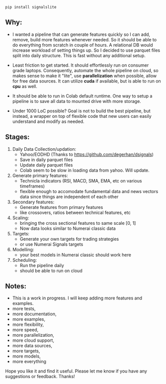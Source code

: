 `pip install signalslite`

## Why:
- I wanted a pipeline that can generate features quickly so I can add, remove, build more features whenever needed. So it should be able to do everything from scratch in couple of hours. A relational DB would increase workload of setting things up. So I decided to use  parquet files split into daily structure. This is fast without any additional setup.

- Least friction to get started. It should effortlessly run on consumer grade laptops. Consequently, automate the whole pipeline on cloud, so makes sense to make it "lite", use **parallelization** when possible, allow for free data sources. It can utilize **cuda** if available, but is able to run on **cpu** as well.

- It should be able to run in Colab default runtime. One way to setup a pipeline is to save all data to mounted drive with more storage.

- Under 1000 LoC possible? Goal is not to build the best pipeline, but instead, a wrapper on top of flexible code that new users can easily understand and modify as needed.

## Stages:

1. Daily Data Collection/updation: 
    - Yahoo/EODHD (Thanks to https://github.com/degerhan/dsignals)
    - Save in daily parquet files
    - Update daily parquet files
    - Colab seem to be slow in loading data from yahoo. Will update.
2. Generate primary features:
    - Technicla indicators (RSI, MACD, SMA, EMA, etc on various timeframes)
    - flexible enough to accomodate fundamental data and news vectors data since things are independent of each other
3. Secondary features:
    - Generate features from primary features
    - like crossovers, ratios between technical features, etc
4. Scaling:
    - bringing the cross sectional features to same scale [0, 1]
    - Now data looks similar to Numerai classic data
5. Targets:
    - Generate your own targets for trading strategies
    - or use Numerai Signals targets
6. Modelling:
    - your best models in Numerai classic should work here
7. Scheduling:
    - Run the pipeline daily
    - should be able to run on cloud

## Notes:
- This is a work in progress. I will keep adding more features and examples. 
- more tests,
- more documentation,
- more examples,
- more flexibility,
- more speed,
- more parallelization,
- more cloud support,
- more data sources,
- more targets,
- more models,
- more everything

Hope you like it and find it useful. Please let me know if you have any suggestions or feedback. Thanks!